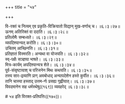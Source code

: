 +++
title = "५४"

+++

वि-रक्तं च नित्यम् एव प्रकृति-विक्रियातो विद्यान् मुख-वर्णाच् च।   ॥६।३।२७॥  
ऊनम् अतिरिक्तं वा ददाति।   ॥६।३।२८॥  
प्रतिलोमैः सम्बध्यते।   ॥६।३।२९॥  
व्यपदिश्यान्यत् करोति।   ॥६।३।३०॥  
उचितम् आच्छिनत्ति।   ॥६।३।३१॥  
प्रतिज्ञातं विस्मरति। अन्यथा वा योजयति।   ॥६।३।३२॥  
स्व्-पक्षैः सञ्ज्ञया भाषते।   ॥६।३।३३॥  
मित्र-कार्यम् अपदिश्यान्यत्र शेते।   ॥६।३।३४॥  
पूर्व-संसृष्टायाश् च परिजनेन मिथः कथयति।   ॥६।३।३५॥  
तस्य सार-द्रव्याणि प्राग् अवबोधाद् अन्यापदेशेन हस्ते कुर्वीत।   ॥६।३।३६॥  
तानि चास्या हस्ताद् उत्तम-र्णः प्रसह्य गृह्णीयात्।   ॥६।३।३७॥  
विवदमानेन सह धर्मस्थेषु((१६९)) व्यवहरेद् ॥६।३।३८॥  

\# ५४ इति विरक्त-प्रतिपत्तिः((१७०))।


